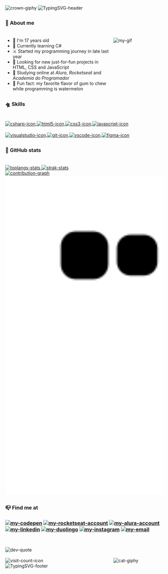 <div id="header">
    <!-- Gif from "https://giphy.com/" -->
    <img alt="crown-giphy" width="65" src="https://media.giphy.com/media/srrh2v0IiCjNBSO88c/giphy.gif" />
    <!-- I made it on https://readme-typing-svg.demolab.com/demo/ -->
    <img alt="TypingSVG-header" src="https://readme-typing-svg.demolab.com?font=Silkscreen&duration=3000&pause=1500&color=F3BD39&width=435&lines=Hi%2C+I'm+Paola+Oliveira;Welcome+to+my+GitHub+:%29;" />
</div>

##

<div id="aboutMe">
    <h3>🧸 <b>About me</b><br><br></h3>
  <!-- I made images on Pricrew "https://picrew.me/ja/image_maker/338224" and used Canva "https://www.canva.com/pt_br/criar/editor-de-gif/" to create a gif with the two images,
       after I send it to Discord and copied the image link -->
  <a href="#"><img alt="my-gif" align ="right" height ="160" width ="160" src="https://media.discordapp.net/attachments/1096481399994851330/1101383239588913174/gifGithub.gif" /></a>
  <ul>
    <li> 🌸 I'm 17 years old                                                                            </li>
    <li> 🌱 Currently learning C#                                                                       </li>
    <li> ⚔️ Started my programming journey in late last year                                            </li>
    <li> 🔭 Looking for new just-for-fun projects in HTML, CSS and JavaScript                           </li>
    <li> 📒 Studying online at <em>Alura</em>, <em>Rocketseat</em> and <em>Academia do Programador</em> </li>
    <li> 🍬 Fun fact: my favorite flavor of gum to chew while programming is watermelon                 </li>
  </ul>  
 </div>
 
 ##
 
 <div id="mySkills">  
    <h3>🛸 <b>Skills</b><br><br></h3>
  <a href="#" > 
    <!-- Images from "https://devicon.dev/" -->
    <img alt="csharp-icon" align="center" height="40" width="50" src="https://cdn.jsdelivr.net/gh/devicons/devicon/icons/csharp/csharp-original.svg" />
    <img alt="html5-icon" align="center" height="40" width="50" src="https://cdn.jsdelivr.net/gh/devicons/devicon/icons/html5/html5-original.svg" />
    <img alt="css3-icon" align="center" height="40" width="50" src="https://cdn.jsdelivr.net/gh/devicons/devicon/icons/css3/css3-original.svg" />
    <img alt="javascript-icon" align="center" height="40" width="50" src="https://cdn.jsdelivr.net/gh/devicons/devicon/icons/javascript/javascript-original.svg" /> 
    <br><br>
    <img alt="visualstudio-icon" align="center" height="40" width="50" src="https://cdn.jsdelivr.net/gh/devicons/devicon/icons/visualstudio/visualstudio-plain.svg" />
    <img alt="git-icon" align="center" height="40" width="50" src="https://cdn.jsdelivr.net/gh/devicons/devicon/icons/git/git-original.svg" />   
    <img alt="vscode-icon" align="center" height="40" width="50" src="https://cdn.jsdelivr.net/gh/devicons/devicon/icons/vscode/vscode-original.svg" />         
    <img alt="figma-icon" align="center" height="40" width="50" src="https://cdn.jsdelivr.net/gh/devicons/devicon/icons/figma/figma-original.svg" />
  </a>
</div>  
 
##

<div id="myGithubStats">
    <h3>💫 <b>GitHub stats</b><br><br></h3>
  <a href="#">
    <!-- I got this cards in "https://github.com/anuraghazra/github-readme-stats" --> 
    <img alt="toplangs-stats" height="140" src="https://github-readme-stats.vercel.app/api/top-langs/?username=apaolaoliveira&layout=compact&hide_border=true&theme=dracula" />    
    <img alt="strak-stats" height="140" src="https://github-readme-streak-stats.herokuapp.com/?user=apaolaoliveira&theme=omni&hide_border=true&theme=dracula" /> 
    <br>
    <!-- Made this graph at "https://ashutosh00710.github.io/github-readme-activity-graph/" -->
    <img alt="contribution-graph" height="300" width="660" src="https://github-readme-activity-graph.vercel.app/graph?username=apaolaoliveira&bg_color=282a36&color=ff6e96&line=ff6e96&point=f3f3ed&area=true&hide_border=true" />  
    <!-- To create this snake animation, you simply need to copy and paste the following link "https://github.com/yourgithubusername/yourgithubusername/blob/output/github-contribution-grid-snake.svg" into your readme file, replace "yourgithubusername" with your actual GitHub username, and create an GitHub repository action using the contents of the "snake.yml" file, like the one found in this repository. -->
    <img alt="contribution-snake" width="660" src="https://github.com/apaolaoliveira/apaolaoliveira/blob/output/github-contribution-grid-snake.svg" />
  </a>
</div>
  
##  
 
<div id="mySocialMedia">
    <h3>📪 <b>Find me at</b><br><h3>
  <!-- Images from "https://dev.to/envoy_/150-badges-for-github-pnk" -->
  <a href="https://codepen.io/apaolaoliveira" target="_blank"><img alt="my-codepen" src="https://img.shields.io/badge/Codepen-000000?style=for-the-badge&logo=codepen&logoColor=white" /></a>
  <a href="https://app.rocketseat.com.br/me/apaolaoliveira" target="_blank"><img height="29" alt="my-rocketseat-account"          src="https://media.discordapp.net/attachments/1096481399994851330/1110516139223691284/rocketseatLogo.png" /></a> <!-- Made in Canva -->
  <a href="https://cursos.alura.com.br/user/apaolaoliveira" target="_blank"><img height="29" alt="my-alura-account" src="https://media.discordapp.net/attachments/1096481399994851330/1102482959593906246/alurabadge.png" /></a> <!-- Made in Canva -->
  <a href="https://www.linkedin.com/in/paola-silva-de-oliveira-936442271/" target="_blank"><img alt="my-linkedin" src="https://img.shields.io/badge/LinkedIn-0077B5?style=for-the-badge&logo=linkedin&logoColor=white" /></a>
  <a href="https://preview.duolingo.com/profile/apaolaoliveira" target="_blank"><img alt="my-duolingo" src="https://img.shields.io/badge/Duolingo-58CC02?style=for-the-badge&logo=Duolingo&logoColor=white" /></a>
  <a href="https://www.instagram.com/apaolaoli/" target="_blank"><img alt="my-instagram" src="https://img.shields.io/badge/Instagram-E4405F?style=for-the-badge&logo=instagram&logoColor=white" /></a>  
  <a href="mailto:paolaoliveira.dev@gmail.com" target="_blank"><img alt="my-email" src="https://img.shields.io/badge/Gmail-D14836?style=for-the-badge&logo=gmail&logoColor=white" /></a>
</div>  
        
##     
        
<div id="devQuote">
   <br>
   <!-- https://github.com/piyushsuthar/github-readme-quotes -->
  <img alt="dev-quote" src="https://quotes-github-readme.vercel.app/api?type=horizontal&theme=dracula&quote=Any%20fool%20can%20write%20code%20that%20a%20computer%20can%20understand.%20Good%20programmers%20write%20code%20that%20humans%20can%20understand.&author=Martin%20Fowler." />      
        
</div>
  
<div id="footer">
  <br>
  <!-- Gif from "https://giphy.com/" -->  
  <img alt="cat-giphy" align="right" height="160" width="160" src="https://media.giphy.com/media/TVzojOaWsHelM76kWi/giphy.gif" />
  <!-- Made at "https://visitcount.itsvg.in" -->
  <img alt="visit-count-icon" src="https://visitcount.itsvg.in/api?id=apaolaoliveira&label=Profile%20Views&color=5&icon=7&pretty=true.svg" />
  <br>
  <img alt="TypingSVG-footer" src="https://readme-typing-svg.demolab.com?font=Silkscreen&duration=3000&pause=1500&color=FECDD3&vCenter=true&width=435&lines=Thanks+for+your+visit!;Have+a+great+day+%3AP" />
</div>
